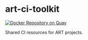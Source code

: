 # art-ci-toolkit

[![Docker Repository on Quay](https://quay.io/repository/redhat/art-ci-toolkit/status "Docker Repository on Quay")](https://quay.io/repository/redhat/art-ci-toolkit)

Shared CI resources for ART projects.

